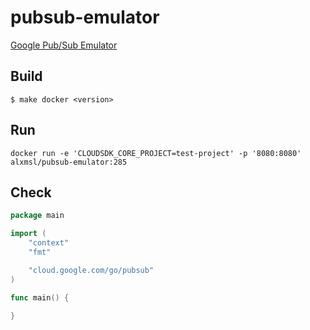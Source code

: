 # pubsub-emulator

[Google Pub/Sub Emulator](https://cloud.google.com/pubsub/docs/emulator) 

## Build

```
$ make docker <version>
```

## Run

```
docker run -e 'CLOUDSDK_CORE_PROJECT=test-project' -p '8080:8080' alxmsl/pubsub-emulator:285 
```

## Check

```go
package main

import (
	"context"
	"fmt"

	"cloud.google.com/go/pubsub"
)

func main() {

}
```
